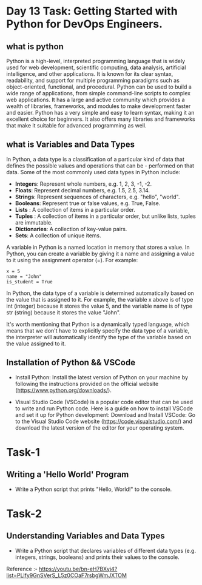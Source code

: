 # Day 13 Task: Getting Started with Python for DevOps Engineers.

## what is python 
Python is a high-level, interpreted programming language that is widely used for web development, scientific computing, data analysis, artificial intelligence, and other applications. It is known for its clear syntax, readability, and support for multiple programming paradigms such as object-oriented, functional, and procedural. Python can be used to build a wide range of applications, from simple command-line scripts to complex web applications. It has a large and active community which provides a wealth of libraries, frameworks, and modules to make development faster and easier. Python has a very simple and easy to learn syntax, making it an excellent choice for beginners. It also offers many libraries and frameworks that make it suitable for advanced programming as well.

## what is Variables and Data Types
In Python, a data type is a classification of a particular kind of data that defines the possible values and operations that can be - performed on that data. Some of the most commonly used data types in Python include:
- **Integers**: Represent whole numbers, e.g. 1, 2, 3, -1, -2.
- **Floats**: Represent decimal numbers, e.g. 1.5, 2.5, 3.14.
- **Strings**: Represent sequences of characters, e.g. "hello", "world".
- **Booleans**: Represent true or false values, e.g. True, False.
- **Lists** : A collection of items in a particular order.
- **Tuples** : A collection of items in a particular order, but unlike lists, tuples are immutable.
- **Dictionaries**: A collection of key-value pairs.
- **Sets**: A collection of unique items.

A variable in Python is a named location in memory that stores a value. In Python, you can create a variable by giving it a name and assigning a value to it using the assignment operator (=). For example:
```
x = 5
name = "John"
is_student = True
```
In Python, the data type of a variable is determined automatically based on the value that is assigned to it. For example, the variable x above is of type int (integer) because it stores the value 5, and the variable name is of type str (string) because it stores the value "John".

It's worth mentioning that Python is a dynamically typed language, which means that we don't have to explicitly specify the data type of a variable, the interpreter will automatically identify the type of the variable based on the value assigned to it.



## Installation of Python && VSCode 

- Install Python: Install the latest version of Python on your machine by following the instructions provided on the official website (https://www.python.org/downloads/).

- Visual Studio Code (VSCode) is a popular code editor that can be used to write and run Python code. Here is a guide on how to install VSCode and set it up for Python development:
Download and Install VSCode: Go to the Visual Studio Code website (https://code.visualstudio.com/) and download the latest version of the editor for your operating system. 

# Task-1
## Writing a 'Hello World' Program
- Write a Python script that prints "Hello, World!" to the console.

# Task-2
## Understanding Variables and Data Types
- Write a Python script that declares variables of different data types (e.g. integers, strings, booleans) and prints their values to the console.


Reference :- https://youtu.be/bn-eH7BXyj4?list=PLlfy9GnSVerS_L5z0COaF7rsbgWmJXTOM

